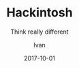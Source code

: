 ---
layout:     hackintosh
title:      "Hackintosh"
subtitle:   "Think really different"
date:       2017-10-01
author:     "Ivan"
header-img: "img/post-bg-hackintosh.jpg"
header-mask: 0.3
catalog:    true
multilang:	true
tags:
    - OS
    - macOS
    - Hackintosh
    - Blog
---